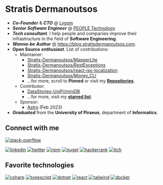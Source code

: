 # Stratis Dermanoutsos

<!-- markdownlint-disable MD033 -->

- ***Co-Founder*** & ***CTO*** @ [Lygom](https://www.linkedin.com/company/lygom)
- ***Senior Software Engineer*** @ [PEOPLE Technology](https://www.linkedin.com/company/people-technology)
- ***Tech consultant***. I help people and companies improve their infrastructure in the field of **Software Engineering**.
- ***Wanna-be Author*** @ <https://blog.stratisdermanoutsos.com>.
- **Open Source** ***enthusiast***. List of contributions:
  - Maintainer:
    - [Stratis-Dermanoutsos/MapperLite](https://github.com/Stratis-Dermanoutsos/MapperLite)
    - [Stratis-Dermanoutsos/RestExceptions](https://github.com/Stratis-Dermanoutsos/RestExceptions)
    - [Stratis-Dermanoutsos/react-iso-localization](https://github.com/Stratis-Dermanoutsos/react-iso-localization)
    - [Stratis-Dermanoutsos/Money_CLI](https://github.com/Stratis-Dermanoutsos/Money_CLI)
    - ...for more, scroll to **Pinned** or visit my [**Repositories**](https://github.com/Stratis-Dermanoutsos?tab=repositories).
  - Contributor:
    - [DataStories-UniPi/miniDB](https://github.com/DataStories-UniPi/miniDB)
    - ...for more, visit my [**starred list**](https://github.com/stars/Stratis-Dermanoutsos/lists/is-contributing).
  - Sponsor:
    - [Astro](https://github.com/withastro) (Feb 2023)
- ***Graduated*** from the **University of Piraeus**, department of **Informatics**.

## Connect with me

[![stack-overflow](https://stackexchange.com/users/flair/18133102.png?theme=dark)](https://stackoverflow.com/users/13187980/stratis-dermanoutsos)

<!-- [![stack-overflow](https://img.shields.io/badge/Stack_Overflow-FE7A16?style=for-the-badge&logo=stack-overflow&logoColor=white)](https://stackoverflow.com/users/13187980/stratis-dermanoutsos) -->
[![linkedin](https://img.shields.io/badge/LinkedIn-0077B5?style=for-the-badge&logo=linkedin&logoColor=white)](https://www.linkedin.com/in/stratis-dermanoutsos/)
[![twitter](https://img.shields.io/badge/Twitter-1DA1F2?style=for-the-badge&logo=twitter&logoColor=white)](https://twitter.com/stratis_derm)
[![npm](https://img.shields.io/badge/npm-CB3837?style=for-the-badge&logo=npm&logoColor=white)](https://www.npmjs.com/~stratis_derm)
[![nuget](https://img.shields.io/badge/NuGet-004880?style=for-the-badge&logo=nuget&logoColor=white)](https://www.nuget.org/profiles/StratisDermanoutsos)
[![hackerrank](https://img.shields.io/badge/-Hackerrank-2EC866?style=for-the-badge&logo=HackerRank&logoColor=white)](https://www.hackerrank.com/stratis_dermano1)
[![itch](https://img.shields.io/badge/Itch.io-FA5C5C?style=for-the-badge&logo=itchdotio&logoColor=white)](https://stratis-derm.itch.io)

## Favorite technologies

[![csharp](https://img.shields.io/badge/C%23-239120?style=for-the-badge&logo=c-sharp&logoColor=white)](https://github.com/dotnet/csharplang)
[![typescript](https://img.shields.io/badge/TypeScript-007ACC?style=for-the-badge&logo=typescript&logoColor=white)](https://github.com/microsoft/TypeScript)
[![dotnet](https://img.shields.io/badge/.NET-5C2D91?style=for-the-badge&logo=dotnet&logoColor=white)](https://github.com/dotnet)
[![react](https://img.shields.io/badge/React-20232A?style=for-the-badge&logo=react&logoColor=61DAFB)](https://github.com/facebook/react)
[![tailwind](https://img.shields.io/badge/Tailwind_CSS-38B2AC?style=for-the-badge&logo=tailwind-css&logoColor=white)](https://tailwindcss.com)
[![docker](https://img.shields.io/badge/Docker-2CA5E0?style=for-the-badge&logo=docker&logoColor=white)](https://www.docker.com)

<img src="https://komarev.com/ghpvc/?username=Stratis-Dermanoutsos" width="0" height="0" />



